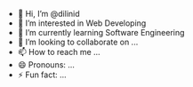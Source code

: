 - 👋 Hi, I’m @dilinid
- 👀 I’m interested in Web Developing
- 🌱 I’m currently learning Software Engineering
- 💞️ I’m looking to collaborate on ...
- 📫 How to reach me ...
- 😄 Pronouns: ...
- ⚡ Fun fact: ...

<!---
dilinid/dilinid is a ✨ special ✨ repository because its `README.md` (this file) appears on your GitHub profile.
You can click the Preview link to take a look at your changes.
--->

